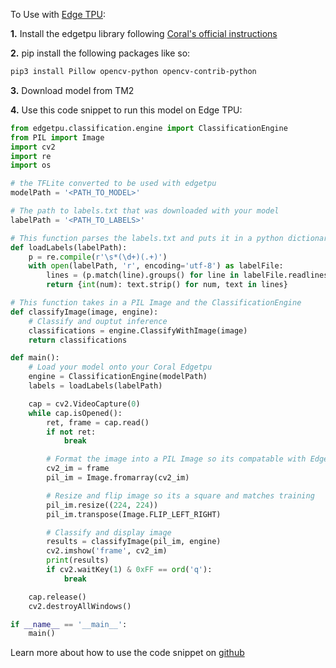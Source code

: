 To Use with [Edge TPU](https://coral.withgoogle.com/):

**1.** Install the edgetpu library following [Coral's official instructions](https://coral.withgoogle.com/docs/edgetpu/api-intro/#install-the-library)

**2.** pip install the following packages like so:

```bash
pip3 install Pillow opencv-python opencv-contrib-python
```

**3.** Download model from TM2

**4.** Use this code snippet to run this model on Edge TPU:

```python
from edgetpu.classification.engine import ClassificationEngine
from PIL import Image
import cv2
import re
import os

# the TFLite converted to be used with edgetpu
modelPath = '<PATH_TO_MODEL>'

# The path to labels.txt that was downloaded with your model
labelPath = '<PATH_TO_LABELS>'

# This function parses the labels.txt and puts it in a python dictionary
def loadLabels(labelPath):
    p = re.compile(r'\s*(\d+)(.+)')
    with open(labelPath, 'r', encoding='utf-8') as labelFile:
        lines = (p.match(line).groups() for line in labelFile.readlines())
        return {int(num): text.strip() for num, text in lines}

# This function takes in a PIL Image and the ClassificationEngine
def classifyImage(image, engine):
    # Classify and ouptut inference
    classifications = engine.ClassifyWithImage(image)
    return classifications

def main():
    # Load your model onto your Coral Edgetpu
    engine = ClassificationEngine(modelPath)
    labels = loadLabels(labelPath)

    cap = cv2.VideoCapture(0)
    while cap.isOpened():
        ret, frame = cap.read()
        if not ret:
            break

        # Format the image into a PIL Image so its compatable with Edge TPU
        cv2_im = frame
        pil_im = Image.fromarray(cv2_im)

        # Resize and flip image so its a square and matches training
        pil_im.resize((224, 224))
        pil_im.transpose(Image.FLIP_LEFT_RIGHT)

        # Classify and display image
        results = classifyImage(pil_im, engine)
        cv2.imshow('frame', cv2_im)
        print(results)
        if cv2.waitKey(1) & 0xFF == ord('q'):
            break

    cap.release()
    cv2.destroyAllWindows()

if __name__ == '__main__':
    main()
```

Learn more about how to use the code snippet on [github](https://github.com/google-coral/examples-camera)
